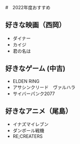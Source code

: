 #　2022年度おすすめ

## 好きな映画（西岡）
- ダイナー
- カイジ
- 君の名は

## 好きなゲーム (中吉)
- ELDEN RING
- アサシンクリード　ヴァルハラ
- サイバーパンク2077

## 好きなアニメ（尾島）

- イナズマイレブン
- ダンボール戦機
- RE;CREATERS
